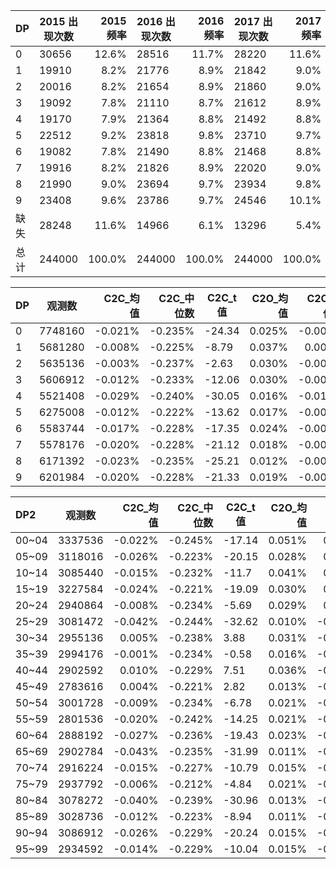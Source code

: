 | DP   | 2015 出现次数 | 2015 频率 | 2016 出现次数 | 2016 频率 | 2017 出现次数 | 2017 频率 | 2018 出现次数 | 2018 频率 | 2019 出现次数 | 2019 频率 | 2020 出现次数 | 2020 频率 | 2021 出现次数 | 2021 频率 | 2022 出现次数 | 2022 频率 |
| :--- | ------------- | --------: | ------------- | --------: | ------------- | --------: | ------------- | --------: | ------------- | --------: | ------------- | --------: | ------------- | --------: | ------------- | --------: |
| 0    | 30656         |     12.6% | 28516         |     11.7% | 28220         |     11.6% | 27690         |     11.4% | 30532         |     12.5% | 32196         |     13.2% | 32900         |     13.5% | 31594         |     13.1% |
| 1    | 19910         |      8.2% | 21776         |      8.9% | 21842         |      9.0% | 22672         |      9.3% | 23010         |      9.4% | 22842         |      9.4% | 22908         |      9.4% | 22726         |      9.4% |
| 2    | 20016         |      8.2% | 21654         |      8.9% | 21860         |      9.0% | 21322         |      8.8% | 22880         |      9.4% | 22992         |      9.5% | 22686         |      9.3% | 22844         |      9.4% |
| 3    | 19092         |      7.8% | 21110         |      8.7% | 21612         |      8.9% | 22622         |      9.3% | 23084         |      9.5% | 22682         |      9.3% | 22484         |      9.3% | 22750         |      9.4% |
| 4    | 19170         |      7.9% | 21364         |      8.8% | 21492         |      8.8% | 21672         |      8.9% | 22720         |      9.3% | 21844         |      9.0% | 22096         |      9.1% | 22372         |      9.2% |
| 5    | 22512         |      9.2% | 23818         |      9.8% | 23710         |      9.7% | 23936         |      9.9% | 25318         |     10.4% | 25922         |     10.7% | 25454         |     10.5% | 25638         |     10.6% |
| 6    | 19082         |      7.8% | 21490         |      8.8% | 21468         |      8.8% | 21624         |      8.9% | 23402         |      9.6% | 22122         |      9.1% | 22722         |      9.4% | 22796         |      9.4% |
| 7    | 19916         |      8.2% | 21826         |      8.9% | 22020         |      9.0% | 21312         |      8.8% | 22698         |      9.3% | 22320         |      9.2% | 22212         |      9.1% | 22202         |      9.2% |
| 8    | 21990         |      9.0% | 23694         |      9.7% | 23934         |      9.8% | 24292         |     10.0% | 25182         |     10.3% | 24770         |     10.2% | 24496         |     10.1% | 24636         |     10.2% |
| 9    | 23408         |      9.6% | 23786         |      9.7% | 24546         |     10.1% | 23968         |      9.9% | 24680         |     10.1% | 24848         |     10.2% | 24654         |     10.1% | 24060         |      9.9% |
| 缺失 | 28248         |     11.6% | 14966         |      6.1% | 13296         |      5.4% | 11890         |      4.9% | 494           |      0.2% | 462           |      0.2% | 388           |      0.2% | 382           |      0.2% |
| 总计 | 244000        |    100.0% | 244000        |    100.0% | 244000        |    100.0% | 243000        |    100.0% | 244000        |    100.0% | 243000        |    100.0% | 243000        |    100.0% | 242000        |    100.0% |

| DP   | 观测数  | C2C_均值 | C2C_中位数 | C2C_t值 | C2O_均值 | C2O_中位数 | C2O_t值 |
| :--- | ------- | -------: | ---------: | ------- | -------: | ---------: | ------- |
| 0    | 7748160 |  -0.021% |    -0.235% | -24.34  |   0.025% |    -0.001% | 65.87   |
| 1    | 5681280 |  -0.008% |    -0.225% | -8.79   |   0.037% |     0.001% | 85.24   |
| 2    | 5635136 |  -0.003% |    -0.237% | -2.63   |   0.030% |    -0.003% | 68.31   |
| 3    | 5606912 |  -0.012% |    -0.233% | -12.06  |   0.030% |    -0.004% | 67.24   |
| 4    | 5521408 |  -0.029% |    -0.240% | -30.05  |   0.016% |    -0.011% | 36.99   |
| 5    | 6275008 |  -0.012% |    -0.222% | -13.62  |   0.017% |    -0.009% | 41.03   |
| 6    | 5583744 |  -0.017% |    -0.228% | -17.35  |   0.024% |    -0.002% | 53.5    |
| 7    | 5578176 |  -0.020% |    -0.228% | -21.12  |   0.018% |    -0.006% | 41.25   |
| 8    | 6171392 |  -0.023% |    -0.235% | -25.21  |   0.012% |    -0.007% | 29.21   |
| 9    | 6201984 |  -0.020% |    -0.228% | -21.33  |   0.019% |    -0.006% | 44.65   |

| DP2   | 观测数  | C2C_均值 | C2C_中位数 | C2C_t值 | C2O_均值 | C2O_中位数 | C2O_t值 |
| :---- | ------- | -------: | ---------: | ------- | -------: | ---------: | ------- |
| 00~04 | 3337536 |  -0.022% |    -0.245% | -17.14  |   0.051% |     0.011% | 87.34   |
| 05~09 | 3118016 |  -0.026% |    -0.223% | -20.15  |   0.028% |     0.006% | 48.79   |
| 10~14 | 3085440 |  -0.015% |    -0.232% | -11.7   |   0.041% |     0.003% | 68.85   |
| 15~19 | 3227584 |  -0.024% |    -0.221% | -19.09  |   0.030% |     0.006% | 55.11   |
| 20~24 | 2940864 |  -0.008% |    -0.234% | -5.69   |   0.029% |     0.003% | 48      |
| 25~29 | 3081472 |  -0.042% |    -0.244% | -32.62  |   0.010% |    -0.010% | 17.4    |
| 30~34 | 2955136 |   0.005% |    -0.238% | 3.88    |   0.031% |    -0.004% | 51.37   |
| 35~39 | 2994176 |  -0.001% |    -0.234% | -0.58   |   0.016% |    -0.010% | 25.19   |
| 40~44 | 2902592 |   0.010% |    -0.229% | 7.51    |   0.036% |    -0.001% | 57.13   |
| 45~49 | 2783616 |   0.004% |    -0.221% | 2.82    |   0.013% |    -0.007% | 20.92   |
| 50~54 | 3001728 |  -0.009% |    -0.234% | -6.78   |   0.021% |    -0.007% | 33.96   |
| 55~59 | 2801536 |  -0.020% |    -0.242% | -14.25  |   0.021% |    -0.009% | 32.74   |
| 60~64 | 2888192 |  -0.027% |    -0.236% | -19.43  |   0.023% |    -0.002% | 37.19   |
| 65~69 | 2902784 |  -0.043% |    -0.235% | -31.99  |   0.011% |    -0.008% | 18.97   |
| 70~74 | 2916224 |  -0.015% |    -0.227% | -10.79  |   0.015% |    -0.010% | 24.66   |
| 75~79 | 2937792 |  -0.006% |    -0.212% | -4.84   |   0.021% |    -0.012% | 33.59   |
| 80~84 | 3078272 |  -0.040% |    -0.239% | -30.96  |   0.013% |    -0.011% | 21.62   |
| 85~89 | 3028736 |  -0.012% |    -0.223% | -8.94   |   0.011% |    -0.007% | 18.26   |
| 90~94 | 3086912 |  -0.026% |    -0.229% | -20.24  |   0.015% |    -0.016% | 24.86   |
| 95~99 | 2934592 |  -0.014% |    -0.229% | -10.04  |   0.015% |    -0.012% | 24.85   |